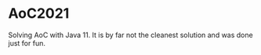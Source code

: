 # AoC2021

Solving AoC with Java 11. It is by far not the cleanest solution and was done just for fun.